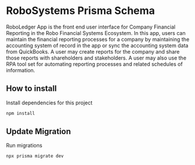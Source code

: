 # RoboSystems Prisma Schema

RoboLedger App is the front end user interface for Company Financial Reporting in the Robo Financial Systems Ecosystem. In this app, users can maintain the financial reporting processes for a company by maintaining the accounting system of record in the app or sync the accounting system data from QuickBooks. A user may create reports for the company and share those reports with shareholders and stakeholders. A user may also use the RPA tool set for automating reporting processes and related schedules of information.

## How to install

Install dependencies for this project

```sh
npm install
```

## Update Migration

Run migrations

```sh
npx prisma migrate dev
```
